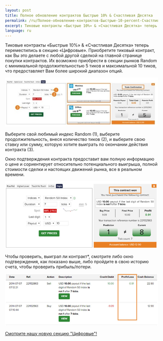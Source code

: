```yaml
---
layout: post
title: Полное обновление контрактов Быстрые 10% & Счастливая Десятка  
permalink: /ru/Полное-обновление-контрактов-Быстрые-10-percent-Счастливая-Десятка
excerpt: Тиковые контракты «Быстрые 10%» & «Счастливая Десятка» теперь переместились в секцию «Цифровые». Приобретите тиковый контракт, как Вы это делаете с любой другой сделкой на главной странице покупки контрактов. Их возможно приобрести в секции рынков Random с минимальной продолжительностью 5 тиков и максимальной 10 тиков, что предоставляет Вам более широкий диапазон опций.
language: ru
---
```


Тиковые контракты «Быстрые 10%» & «Счастливая Десятка» теперь переместились в секцию «Цифровые». Приобретите тиковый контракт, как Вы это делаете с любой другой сделкой на главной странице покупки контрактов. Их возможно приобрести в секции рынков Random с минимальной продолжительностью 5 тиков и максимальной 10 тиков, что предоставляет Вам более широкий диапазон опций.


[![](/post_images/3174351.jpg)](https://www.binary.com/c/trade.cgi?market=random&time=15t&form_name=digits&expiry_type=duration&amount_type=payout&H=3&currency=USD&underlying_symbol=R_50&amount=100&date_start=now&type=DIGITMATCH&l=RU&utm_medium=social&utm_source=blog&utm_content=whatsnew)

Выберите свой любимый индекс Random (1), выберите продолжительность, внеся количество тиков (2), и выберите свою ставку или сумму, которую хотите выиграть по окончании действия контракта (3).

Окно подтверждения контракта предоставит вам полную информацию о цене и сориентирует относительно потенциального выигрыша, полной стоимости сделки и настоящих движений рынка, все в реальном времени.

[![](/post_images/424918_orig.jpg)](https://www.binary.com/c/trade.cgi?market=random&time=15t&form_name=digits&expiry_type=duration&amount_type=payout&H=3&currency=USD&underlying_symbol=R_50&amount=100&date_start=now&type=DIGITMATCH&l=RU&utm_medium=social&utm_source=blog&utm_content=whatsnew)

Чтобы проверить, выиграл ли контракт*, смотрите либо окно подтверждения, как показано выше, либо пройдите в свою историю счета, чтобы проверить прибыль/потери.

[![](/post_images/9714301_orig.jpg)](https://www.binary.com/c/trade.cgi?market=random&time=15t&form_name=digits&expiry_type=duration&amount_type=payout&H=3&currency=USD&underlying_symbol=R_50&amount=100&date_start=now&type=DIGITMATCH&l=RU&utm_medium=social&utm_source=blog&utm_content=whatsnew)

[Смотрите нашу новую секцию "Цифровые"!](https://www.binary.com/c/trade.cgi?market=random&time=15t&form_name=digits&expiry_type=duration&amount_type=payout&H=3&currency=USD&underlying_symbol=R_50&amount=100&date_start=now&type=DIGITMATCH&l=RU&utm_medium=social&utm_source=blog&utm_content=whatsnew)
